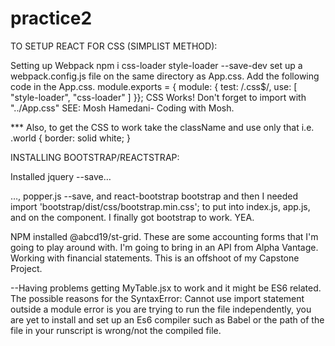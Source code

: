 # practice2

TO SETUP REACT FOR CSS (SIMPLIST METHOD):

Setting up Webpack npm i css-loader style-loader --save-dev
set up a webpack.config.js file on the same directory as App.css.
Add the following code in the App.css. module.exports = { module: {
test: /.css$/, use: [ "style-loader", "css-loader" ]
}};
CSS Works! Don't forget to import with "../App.css"
SEE: Mosh Hamedani- Coding with Mosh.

*** Also, to get the CSS to work take the className and use only that i.e. .world { border: solid white; }


INSTALLING BOOTSTRAP/REACTSTRAP:

Installed jquery --save…

…, popper.js --save, and react-bootstrap bootstrap and then I needed import 'bootstrap/dist/css/bootstrap.min.css'; to put into index.js, app.js, and on the component. I finally got bootstrap to work. YEA.



NPM installed @abcd19/st-grid.  These are some accounting forms that I'm going to play around with.  I'm going to bring in an API from Alpha Vantage.  Working with financial statements.  This is an offshoot of my Capstone Project.

--Having problems getting MyTable.jsx to work and it might be ES6 related.  The possible reasons for the SyntaxError: Cannot use import statement outside a module error is you are trying to run the file independently, you are yet to install and set up an Es6 compiler such as Babel or the path of the file in your runscript is wrong/not the compiled file.